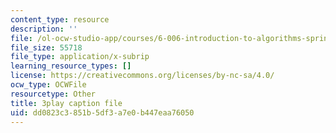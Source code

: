 ```yaml
---
content_type: resource
description: ''
file: /ol-ocw-studio-app/courses/6-006-introduction-to-algorithms-spring-2020/dd0823c3851b5df3a7e0b447eaa76050_ZA-tUyM_y7s.vtt
file_size: 55718
file_type: application/x-subrip
learning_resource_types: []
license: https://creativecommons.org/licenses/by-nc-sa/4.0/
ocw_type: OCWFile
resourcetype: Other
title: 3play caption file
uid: dd0823c3-851b-5df3-a7e0-b447eaa76050
---
```

